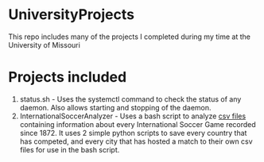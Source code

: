 # UniversityProjects
This repo includes many of the projects I completed during my time at the University of Missouri

# Projects included
1. status.sh - Uses the systemctl command to check the status of any daemon. Also allows starting and stopping of the daemon.
2.  InternationalSoccerAnalyzer - Uses a bash script to analyze [csv files](https://www.kaggle.com/martj42/international-football-results-from-1872-to-2017) containing information about every International Soccer Game recorded since 1872. It uses 2 simple python scripts to save every country that has competed, and every city that has hosted a match to their own csv files for use in the bash script.
